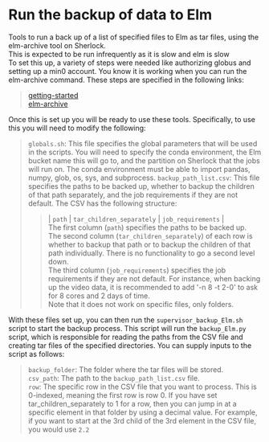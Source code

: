 # Run the backup of data to Elm
Tools to run a back up of a list of specified files to Elm as tar files, using the elm-archive tool on Sherlock.  
This is expected to be run infrequently as it is slow and elm is slow  
To set this up, a variety of steps were needed like authorizing globus and setting up a min0 account. You know it is working when you can run the elm-archive command. These steps are specified in the following links:  
> [getting-started](https://docs.elm.stanford.edu/getting-started/)  
> [elm-archive](https://docs.elm.stanford.edu/user-guide/sherlock/)  

Once this is set up you will be ready to use these tools. Specifically, to use this you will need to modify the following:  

> `globals.sh`: This file specifies the global parameters that will be used in the scripts. You will need to specify the conda environment, the Elm bucket name this will go to, and the partition on Sherlock that the jobs will run on. The conda environment must be able to import pandas, numpy, glob, os, sys, and subprocess.
> `backup_path_list.csv`: This file specifies the paths to be backed up, whether to backup the children of that path separately, and the job requirements if they are not default. The CSV has the following structure:
>> | `path` | `tar_children_separately` | `job_requirements` |  
>> The first column (`path`) specifies the paths to be backed up.  
>> The second column (`tar_children_separately`) of each row is whether to backup that path or to backup the children of that path individually. There is no functionality to go a second level down.  
>> The third column (`job_requirements`) specifies the job requirements if they are not default. For instance, when backing up the video data, it is recommended to add '-n 8 -t 2-0' to ask for 8 cores and 2 days of time.  
>> Note that it does not work on specific files, only folders.  

With these files set up, you can then run the `supervisor_backup_Elm.sh` script to start the backup process. This script will run the `backup_Elm.py` script, which is responsible for reading the paths from the CSV file and creating tar files of the specified directories. You can supply inputs to the script as follows:
> `backup_folder`: The folder where the tar files will be stored.  
> `csv_path`: The path to the `backup_path_list.csv` file.  
> `row`: The specific row in the CSV file that you want to process. This is 0-indexed, meaning the first row is row 0. If you have set tar_children_separately to 1 for a row, then you can jump in at a specific element in that folder by using a decimal value. For example, if you want to start at the 3rd child of the 3rd element in the CSV file, you would use `2.2`   